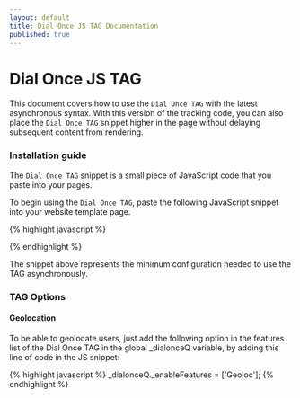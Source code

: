 ```yaml
---
layout: default
title: Dial Once JS TAG Documentation
published: true
---
```


Dial Once JS TAG
================

This document covers how to use the `Dial Once TAG` with the latest asynchronous syntax. With this version of the tracking code, you can also place the `Dial Once TAG` snippet higher in the page without delaying subsequent content from rendering.

### Installation guide

The `Dial Once TAG` snippet is a small piece of JavaScript code that you paste into your pages.

To begin using the `Dial Once TAG`, paste the following JavaScript snippet into your website template page.

{% highlight javascript %}
<script type="text/javascript">
    var _dialonceQ = _dialonceQ || {};
    _dialonceQ._setAppID = 'XXX-XXX-XXX-XXX';
    _dialonceQ._enableDevices = ['Mobile'];
    (function() {
        var dialonce = document.createElement('script');
        dialonce.type = 'text/javascript';
        dialonce.async = true;
        dialonce.src = ('https:' == document.location.protocol ? 'https://' : 'http://') + 'd3ayv6nsn4rwn3.cloudfront.net/js/dialonce.js';
        var script = document.getElementsByTagName('script')[0];
        script.parentNode.insertBefore(dialonce, script);
    })();
</script>
{% endhighlight %}

The snippet above represents the minimum configuration needed to use the TAG asynchronously.  


### TAG Options

#### Geolocation

To be able to geolocate users, just add the following option in the features list of the Dial Once TAG in the global _dialonceQ variable, by adding this line of code in the JS snippet: 

{% highlight javascript %}
_dialonceQ._enableFeatures = ['Geoloc'];
{% endhighlight %}
